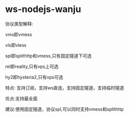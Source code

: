# ws-nodejs-wanju

协议类型解释:

vms即vmess

vls即vless

spl即splithttp和vmess,只有固定隧道下可选

rel即reality,只有vps上可选

hy2即hysteria2,只有vps可选

特点: 支持订阅，支持ws直连，支持固定隧道，支持临时隧道

优点:支持最全面

建议:使用固定隧道，协议spl,可以同时支持vmess和splithttp
